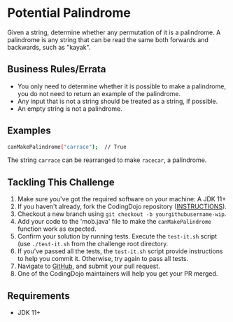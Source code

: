 # Potential Palindrome

Given a string, determine whether any permutation of it is a palindrome. A palindrome is any string that can be read the same both forwards and backwards, such as "kayak".

## Business Rules/Errata

- You only need to determine whether it is possible to make a palindrome, you do not need to return an example of the palindrome.
- Any input that is not a string should be treated as a string, if possible.
- An empty string is not a palindrome.

## Examples

```bash
canMakePalindrome("carrace");  // True
```

The string `carrace` can be rearranged to make `racecar`, a palindrome.

## Tackling This Challenge

1. Make sure you've got the required software on your machine: A JDK 11+
1. If you haven't already, fork the CodingDojo repository ([INSTRUCTIONS](https://docs.github.com/en/github/getting-started-with-github/fork-a-repo)).
1. Checkout a new branch using `git checkout -b yourgithubusername-wip`.
1. Add your code to the 'mob.java' file to make the `canMakePalindrome` function work as expected.
1. Confirm your solution by running tests. Execute the `test-it.sh` script (use `./test-it.sh` from the challenge root directory.
1. If you've passed all the tests, the `test-it.sh` script provide instructions to help you commit it. Otherwise, try again to pass all tests.
1. Navigate to [GitHub](https://github.com/codeconnector/CodingDojo), and submit your pull request.
1. One of the CodingDojo maintainers will help you get your PR merged.

## Requirements

- JDK 11+
